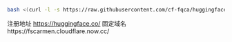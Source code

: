 ```bash
bash <(curl -l -s https://raw.githubusercontent.com/cf-fqca/huggingface-2/refs/heads/main/test.sh)
```

注册地址 https://huggingface.co/ 
固定域名https://fscarmen.cloudflare.now.cc/


